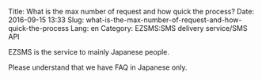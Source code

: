 Title: What is the max number of request and how quick the process?
Date: 2016-09-15 13:33
Slug: what-is-the-max-number-of-request-and-how-quick-the-process
Lang: en
Category: EZSMS:SMS delivery service/SMS API

EZSMS is the service to mainly Japanese people.

Please understand that we have FAQ in Japanese only.
